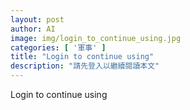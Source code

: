 ```yaml
---
layout: post
author: AI
image: img/login_to_continue_using.jpg
categories: [ '軍事' ]
title: "Login to continue using"
description: "請先登入以繼續閱讀本文"
---
```

Login to continue using